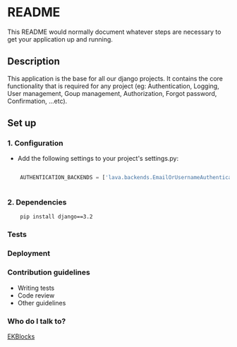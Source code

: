 # README #

This README would normally document whatever steps are necessary to get your application up and running.

## Description ##

This application is the base for all our django projects. It contains the core functionality that is required for any project (eg: Authentication, Logging, User management, Goup management, Authorization, Forgot password, Confirmation, ...etc).


## Set up ##

### 1. Configuration ###
  * Add the following settings to your project's settings.py:
```python

    AUTHENTICATION_BACKENDS = ['lava.backends.EmailOrUsernameAuthenticationBackend']
    
```
### 2. Dependencies ###
```shell
    pip install django==3.2
```
### Tests ###
### Deployment ###

### Contribution guidelines ###

* Writing tests
* Code review
* Other guidelines

### Who do I talk to? ###
[EKBlocks](https://www.ekblocks.com)
